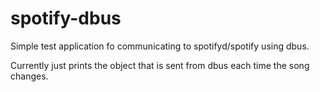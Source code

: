 # spotify-dbus

Simple test application fo communicating to spotifyd/spotify using dbus.

Currently just prints the object that is sent from dbus each time the song changes.
